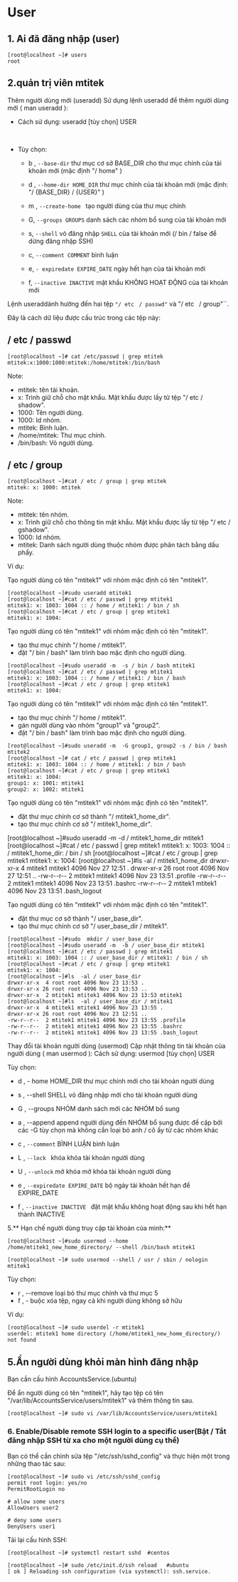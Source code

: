# User


## 1. Ai đã đăng nhập (user)
```
[root@localhost ~]# users
root
```
## 2.quản trị viên mtitek
Thêm người dùng mới (useradd)
Sử dụng lệnh useradd để thêm người dùng mới ( man useradd ):

- Cách sử dụng: useradd [tùy chọn] USER

​

- Tùy chọn:

  - b , ``--base-dir``  thư mục cơ sở BASE_DIR cho thư mục chính của tài khoản mới (mặc định "/ home" )

  - d , ``--home-dir HOME_DIR``  thư mục chính của tài khoản mới (mặc định: "/ {BASE_DIR} / {USER}" )

  - m , ``--create-home ``            tạo người dùng của thư mục chính

  - G, ``--groups GROUPS`` danh sách các nhóm bổ sung của tài khoản mới

  - s, ``--shell`` vỏ đăng nhập ``SHELL`` của tài khoản mới (/ bin / false để dừng đăng nhập SSH)

  - c, ``--comment COMMENT`` bình luận

  - e, ``- expiredate EXPIRE_DATE`` ngày hết hạn của tài khoản mới

  - f, ``--inactive INACTIVE`` mật khẩu KHÔNG HOẠT ĐỘNG của tài khoản mới

Lệnh useraddảnh hưởng đến hai tệp ``"/ etc`` `` / passwd"`` và "/ etc`` `` / group"``.

Đây là cách dữ liệu được cấu trúc trong các tệp này:
## / etc / passwd

```
[root@localhost ~]# cat /etc/passwd | grep mtitek
mtitek:x:1000:1000:mtitek:/home/mtitek:/bin/bash
```


Note:

- mtitek: tên tài khoản.
- x: Trình giữ chỗ cho mật khẩu. Mật khẩu được lấy từ tệp "/ etc / shadow".
- 1000: Tên người dùng.
- 1000: Id nhóm.
- mtitek: Bình luận.
- /home/mtitek: Thư mục chính.
- /bin/bash: Vỏ người dùng.


## / etc / group

```
[root@localhost ~]#cat / etc / group | grep mtitek
mtitek: x: 1000: mtitek
```

Note:
- mtitek: tên nhóm.
- x: Trình giữ chỗ cho thông tin mật khẩu. Mật khẩu được lấy từ tệp "/ etc / gshadow".
- 1000: Id nhóm.
- mtitek: Danh sách người dùng thuộc nhóm được phân tách bằng dấu phẩy.

Ví dụ:

Tạo người dùng có tên "mtitek1" với nhóm mặc định có tên "mtitek1".

```
[root@localhost ~]#sudo useradd mtitek1
​[root@localhost ~]#cat / etc / passwd | grep mtitek1
mtitek1: x: 1003: 1004 :: / home / mtitek1: / bin / sh
[root@localhost ~]#cat / etc / group | grep mtitek1
mtitek1: x: 1004:
```

Tạo người dùng có tên "mtitek1" với nhóm mặc định có tên "mtitek1".
+ tạo thư mục chính "/ home / mtitek1".
+ đặt "/ bin / bash" làm trình bao mặc định cho người dùng.
  
```
[root@localhost ~]#sudo useradd -m  -s / bin / bash mtitek1
[root@localhost ~]#cat / etc / passwd | grep mtitek1
mtitek1: x: 1003: 1004 :: / home / mtitek1: / bin / bash
[root@localhost ~]#cat / etc / group | grep mtitek1
mtitek1: x: 1004:
```
Tạo người dùng có tên "mtitek1" với nhóm mặc định có tên "mtitek1".
+ tạo thư mục chính "/ home / mtitek1".
+ gán người dùng vào nhóm "group1" và "group2".
+ đặt "/ bin / bash" làm trình bao mặc định cho người dùng.

```
[root@localhost ~]#sudo useradd -m  -G group1, group2 -s / bin / bash mtitek2
​[root@localhost ~]# cat / etc / passwd | grep mtitek1
mtitek1: x: 1003: 1004 :: / home / mtitek1: / bin / bash
[root@localhost ~]#cat / etc / group | grep mtitek1
mtitek1: x: 1004:
group1: x: 1001: mtitek1
group2: x: 1002: mtitek1
```

Tạo người dùng có tên "mtitek1" với nhóm mặc định có tên "mtitek1".
+ đặt thư mục chính cơ sở thành "/ mtitek1_home_dir".
+ tạo thư mục chính cơ sở "/ mtitek1_home_dir".

[root@localhost ~]#sudo useradd -m  -d / mtitek1_home_dir mtitek1
[root@localhost ~]#cat / etc / passwd | grep mtitek1
mtitek1: x: 1003: 1004 :: / mtitek1_home_dir: / bin / sh
[root@localhost ~]#cat / etc / group | grep mtitek1
mtitek1: x: 1004:
[root@localhost ~]#ls  -al / mtitek1_home_dir
drwxr-xr-x  4 mtitek1 mtitek1 4096 Nov 27 12:51 .
drwxr-xr-x 26 root root 4096 Nov 27 12:51 ..
-rw-r--r--  2 mtitek1 mtitek1 4096 Nov 23 13:51 .profile
-rw-r--r--  2 mtitek1 mtitek1 4096 Nov 23 13:51 .bashrc
-rw-r--r--  2 mtitek1 mtitek1 4096 Nov 23 13:51 .bash_logout

Tạo người dùng có tên "mtitek1" với nhóm mặc định có tên "mtitek1".
+ đặt thư mục cơ sở thành "/ user_base_dir".
+ tạo thư mục chính cơ sở "/ user_base_dir / mtitek1".

```
[root@localhost ~]#sudo  mkdir / user_base_dir
[root@localhost ~]#sudo useradd -m  -b / user_base_dir mtitek1
​[root@localhost ~]#cat / etc / passwd | grep mtitek1
mtitek1: x: 1003: 1004 :: / user_base_dir / mtitek1: / bin / sh
[root@localhost ~]#cat / etc / group | grep mtitek1
mtitek1: x: 1004:
[root@localhost ~]#ls  -al / user_base_dir
drwxr-xr-x  4 root root 4096 Nov 23 13:53 .
drwxr-xr-x 26 root root 4096 Nov 23 13:53 ..
drwxr-xr-x  2 mtitek1 mtitek1 4096 Nov 23 13:53 mtitek1
[root@localhost ~]#ls  -al / user_base_dir / mtitek1
drwxr-xr-x  4 mtitek1 mtitek1 4096 Nov 23 13:55 .
drwxr-xr-x 26 root root 4096 Nov 23 12:51 ..
-rw-r--r--  2 mtitek1 mtitek1 4096 Nov 23 13:55 .profile
-rw-r--r--  2 mtitek1 mtitek1 4096 Nov 23 13:55 .bashrc
-rw-r--r--  2 mtitek1 mtitek1 4096 Nov 23 13:55 .bash_logout
```


Thay đổi tài khoản người dùng (usermod)
Cập nhật thông tin tài khoản của người dùng ( man usermod ):
Cách sử dụng: usermod [tùy chọn] USER

Tùy chọn:

  - d , - home HOME_DIR thư mục chính mới cho tài khoản người dùng
  - s , --shell SHELL vỏ đăng nhập mới cho tài khoản người dùng
  - G , --groups NHÓM danh sách mới các NHÓM bổ sung
  - a , --append                   append người dùng đến NHÓM bổ sung được đề cập bởi các -G tùy chọn mà không cần loại bỏ anh / cô ấy từ các nhóm khác

  - c , ``--comment`` BÌNH LUẬN bình luận
  - L , ``--lock ``   khóa khóa tài khoản người dùng
  - U , ``--unlock``  mở khóa mở khóa tài khoản người dùng
  - e , ``--expiredate EXPIRE_DATE``  bộ ngày tài khoản hết hạn để EXPIRE_DATE
  - f , ``--inactive INACTIVE `` đặt mật khẩu không hoạt động sau khi hết hạn thành INACTIVE



5.** Hạn chế người dùng truy cập tài khoản của mình:**
```
[root@localhost ~]#sudo usermod --home /home/mtitek1_new_home_directory/ --shell /bin/bash mtitek1
```
```
[root@localhost ~]# sudo usermod --shell / usr / sbin / nologin mtitek1
```

Tùy chọn:
  - r , --remove   loại bỏ thư mục chính và thư mục
5
  - f , -    buộc xóa tệp, ngay cả khi người dùng không sở hữu

Ví dụ:
```
[root@localhost ~]# sudo userdel -r mtitek1
userdel: mtitek1 home directory (/home/mtitek1_new_home_directory/) not found
```

## 5.Ẩn người dùng khỏi màn hình đăng nhập


Bạn cần cấu hình AccountsService.(ubuntu)

Để ẩn người dùng có tên "mtitek1", hãy tạo tệp có tên "/var/lib/AccountsService/users/mtitek1" và thêm thông tin sau.
```
[root@localhost ~]# sudo vi /var/lib/AccountsService/users/mtitek1
```

### 6. Enable/Disable remote SSH login to a specific user(Bật / Tắt đăng nhập SSH từ xa cho một người dùng cụ thể)
Bạn có thể cần chỉnh sửa tệp "/etc/ssh/sshd_config" và thực hiện một trong những thao tác sau:
```
[root@localhost ~]# sudo vi /etc/ssh/sshd_config
permit root login: yes/no
PermitRootLogin no

# allow some users
AllowUsers user2

# deny some users
DenyUsers user1
```
Tải lại cấu hình SSH:
```
[root@localhost ~]# systemctl restart sshd  #centos

[root@localhost ~]# sudo /etc/init.d/ssh reload   #ubuntu
[ ok ] Reloading ssh configuration (via systemctl): ssh.service.
```